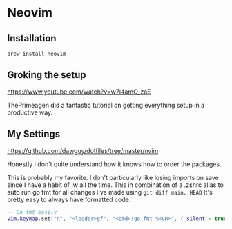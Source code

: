 # Neovim 

## Installation

```
brew install neovim
```

## Groking the setup 
https://www.youtube.com/watch?v=w7i4amO_zaE

ThePrimeagen did a fantastic tutorial on getting everything setup in a productive way.

## My Settings

https://github.com/dawguy/dotfiles/tree/master/nvim

Honestly I don't quite understand how it knows how to order the packages.


This is probably my favorite. I don't particularly like losing imports on save since I have a habit of :w all the time. This in combination of a .zshrc alias to auto run go fmt for all changes I've made using `git diff main..HEAD` It's pretty easy to always have formatted code.

```lua
-- Go fmt easily
vim.keymap.set("n", "<leader>gf", "<cmd>!go fmt %<CR>", { silent = true })
```
